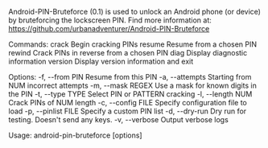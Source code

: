 
Android-PIN-Bruteforce (0.1) is used to unlock an Android phone (or device) by bruteforcing the lockscreen PIN.
  Find more information at: https://github.com/urbanadventurer/Android-PIN-Bruteforce

Commands:
  crack                Begin cracking PINs
  resume               Resume from a chosen PIN
  rewind               Crack PINs in reverse from a chosen PIN
  diag                 Display diagnostic information
  version              Display version information and exit

Options:
  -f, --from PIN       Resume from this PIN
  -a, --attempts       Starting from NUM incorrect attempts
  -m, --mask REGEX     Use a mask for known digits in the PIN
  -t, --type TYPE      Select PIN or PATTERN cracking
  -l, --length NUM     Crack PINs of NUM length
  -c, --config FILE    Specify configuration file to load
  -p, --pinlist FILE   Specify a custom PIN list
  -d, --dry-run        Dry run for testing. Doesn't send any keys.
  -v, --verbose        Output verbose logs

Usage:
  android-pin-bruteforce <command> [options]
